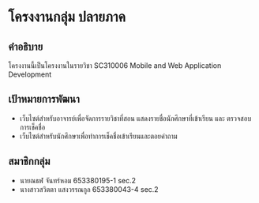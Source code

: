 # โครงงานกลุ่ม ปลายภาค

## คำอธิบาย
โครงงานนี้เป็นโครงงานในรายวิชา SC310006 Mobile and Web Application Development

## เป้าหมายการพัฒนา
- เว็บไซต์สำหรับอาจารย์เพื่อจัดการรายวิชาที่สอน แสดงรายชื่อนักศึกษาที่เข้าเรียน และ ตรวจสอบการเช็คชื่อ
- เว็บไซต์สำหรับนักศึกษาเพื่อทำการเช็คชื่อเข้าเรียนและตอยคำถาม        

## สมาชิกกลุ่ม
- นายณธฬ     จันทร์หอม    653380195-1   sec.2
- นางสาวสวิตตา แสงวรรณกูล  653380043-4   sec.2
